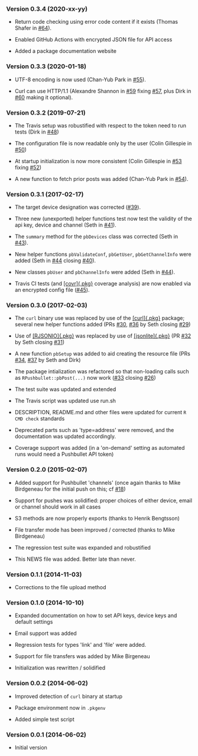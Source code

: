 ### Version 0.3.4 (2020-xx-yy)

-   Return code checking using error code content if it exists (Thomas
    Shafer in
    [\#64](https://github.com/eddelbuettel/rpushbullet/pull/64)).

-   Enabled GitHub Actions with encrypted JSON file for API access

-   Added a package documentation website

### Version 0.3.3 (2020-01-18)

-   UTF-8 encoding is now used (Chan-Yub Park in
    [\#55](https://github.com/eddelbuettel/rpushbullet/pull/55)).

-   Curl can use HTTP/1.1 (Alexandre Shannon in
    [\#59](https://github.com/eddelbuettel/rpushbullet/pull/59) fixing
    [\#57](https://github.com/eddelbuettel/rpushbullet/issues/57), plus
    Dirk in [\#60](https://github.com/eddelbuettel/rpushbullet/pull/60)
    making it optional).

### Version 0.3.2 (2019-07-21)

-   The Travis setup was robustified with respect to the token need to
    run tests (Dirk in
    [\#48](https://github.com/eddelbuettel/rpushbullet/pull/48))

-   The configuration file is now readable only by the user (Colin
    Gillespie in
    [\#50](https://github.com/eddelbuettel/rpushbullet/pull/50))

-   At startup initialization is now more consistent (Colin Gillespie in
    [\#53](https://github.com/eddelbuettel/rpushbullet/pull/53) fixing
    [\#52](https://github.com/eddelbuettel/rpushbullet/issues/52))

-   A new function to fetch prior posts was added (Chan-Yub Park in
    [\#54](https://github.com/eddelbuettel/rpushbullet/pull/54)).

### Version 0.3.1 (2017-02-17)

-   The target device designation was corrected
    ([\#39](https://github.com/eddelbuettel/rpushbullet/pull/39)).

-   Three new (unexported) helper functions test now test the validity
    of the api key, device and channel (Seth in
    [\#41](https://github.com/eddelbuettel/rpushbullet/pull/41)).

-   The `summary` method for the `pbDevices` class was corrected (Seth
    in [\#43](https://github.com/eddelbuettel/rpushbullet/pull/43)).

-   New helper functions `pbValidateConf`, `pbGetUser`,
    `pbGetChannelInfo` were added (Seth in
    [\#44](https://github.com/eddelbuettel/rpushbullet/pull/44) closing
    [\#40](https://github.com/eddelbuettel/rpushbullet/issues/40)).

-   New classes `pbUser` and `pbChannelInfo` were added (Seth in
    [\#44](https://github.com/eddelbuettel/rpushbullet/pull/44)).

-   Travis CI tests (and
    [[covr]{.pkg}](https://CRAN.R-project.org/package=covr) coverage
    analysis) are now enabled via an encrypted config file
    ([\#45](https://github.com/eddelbuettel/rpushbullet/pull/45)).

### Version 0.3.0 (2017-02-03)

-   The `curl` binary use was replaced by use of the
    [[curl]{.pkg}](https://CRAN.R-project.org/package=curl) package;
    several new helper functions added (PRs
    [\#30](https://github.com/eddelbuettel/rpushbullet/pull/30),
    [\#36](https://github.com/eddelbuettel/rpushbullet/pull/36) by Seth
    closing
    [\#29](https://github.com/eddelbuettel/rpushbullet/issues/29))

-   Use of [[RJSONIO]{.pkg}](https://CRAN.R-project.org/package=RJSONIO)
    was replaced by use of
    [[jsonlite]{.pkg}](https://CRAN.R-project.org/package=jsonlite) (PR
    [\#32](https://github.com/eddelbuettel/rpushbullet/pull/32) by Seth
    closing
    [\#31](https://github.com/eddelbuettel/rpushbullet/issues/31))

-   A new function `pbSetup` was added to aid creating the resource file
    (PRs [\#34](https://github.com/eddelbuettel/rpushbullet/pull/34),
    [\#37](https://github.com/eddelbuettel/rpushbullet/pull/37) by Seth
    and Dirk)

-   The package intialization was refactored so that non-loading calls
    such as `RPushbullet::pbPost(...)` now work
    ([\#33](https://github.com/eddelbuettel/rpushbullet/pull/33) closing
    [\#26](https://github.com/eddelbuettel/rpushbullet/issues/26))

-   The test suite was updated and extended

-   The Travis script was updated use run.sh

-   DESCRIPTION, README.md and other files were updated for current
    `R CMD check` standards

-   Deprecated parts such as \'type=address\' were removed, and the
    documentation was updated accordingly.

-   Coverage support was added (in a \'on-demand\' setting as automated
    runs would need a Pushbullet API token)

### Version 0.2.0 (2015-02-07)

-   Added support for Pushbullet \'channels\' (once again thanks to Mike
    Birdgeneau for the initial push on this; cf
    [\#18](https://github.com/eddelbuettel/rpushbullet/issues/18))

-   Support for pushes was solidified: proper choices of either device,
    email or channel should work in all cases

-   S3 methods are now properly exports (thanks to Henrik Bengtsson)

-   File transfer mode has been improved / corrected (thanks to Mike
    Birdgeneau)

-   The regression test suite was expanded and robustified

-   This NEWS file was added. Better late than never.

### Version 0.1.1 (2014-11-03)

-   Corrections to the file upload method

### Version 0.1.0 (2014-10-10)

-   Expanded documentation on how to set API keys, device keys and
    default settings

-   Email support was added

-   Regression tests for types 'link' and 'file' were added.

-   Support for file transfers was added by Mike Birgeneau

-   Initialization was rewritten / solidified

### Version 0.0.2 (2014-06-02)

-   Improved detection of `curl` binary at startup

-   Package environment now in `.pkgenv`

-   Added simple test script

### Version 0.0.1 (2014-06-02)

-   Initial version
